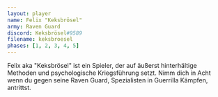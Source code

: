 ```yaml
---
layout: player
name: Felix "Keksbrösel"
army: Raven Guard
discord: Keksbrösel#9589
filename: keksbroesel
phases: [1, 2, 3, 4, 5]
---
```

Felix aka "Keksbrösel" ist ein Spieler, der auf äußerst hinterhältige Methoden und psychologische Kriegsführung setzt. Nimm dich in Acht wenn du gegen seine Raven Guard, Spezialisten in Guerrilla Kämpfen, antrittst.
